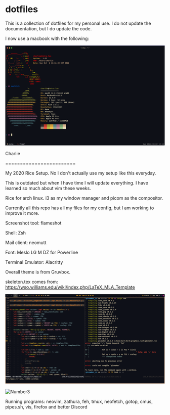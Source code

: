 # dotfiles
This is a collection of dotfiles for my personal use. I do not update the documentation, but I do update the code.


I now use a macbook with the following:

![macbook setup](./images/macfetch.png)

Charlie

========================


My 2020 Rice Setup. No I don't actually use my setup like this everyday.

This is outdated but when I have time I will update everything. I have learned so much about vim these weeks.

Rice for arch linux. i3 as my window manager and picom as the compositor.

Currently all this repo has all my files for my config, but I am working to improve it more.

Screenshot tool: flameshot

Shell: Zsh

Mail client: neomutt

Font: Meslo LG M DZ for Powerline

Terminal Emulator: Alacritty

Overall theme is from Gruvbox.

skeleton.tex comes from: https://wso.williams.edu/wiki/index.php/LaTeX_MLA_Template

![Current Vim Setup](./images/scrot-region-20210501-164757.png)

![Number3](https://imgur.com/VgUHRG0.png)

Running programs: neovim, zathura, feh, tmux, neofetch, gotop, cmus, pipes.sh, vis, firefox and better Discord
